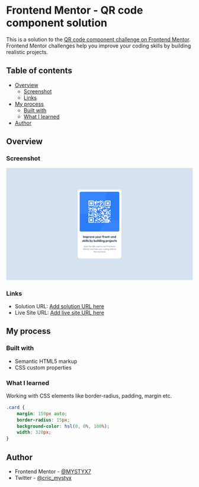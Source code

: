 # Frontend Mentor - QR code component solution

This is a solution to the [QR code component challenge on Frontend Mentor](https://www.frontendmentor.io/challenges/qr-code-component-iux_sIO_H). Frontend Mentor challenges help you improve your coding skills by building realistic projects. 

## Table of contents

- [Overview](#overview)
  - [Screenshot](#screenshot)
  - [Links](#links)
- [My process](#my-process)
  - [Built with](#built-with)
  - [What I learned](#what-i-learned)
- [Author](#author)

## Overview

### Screenshot

![Final Screenshot](./images/screenshot.png)

### Links

- Solution URL: [Add solution URL here](https://your-solution-url.com)
- Live Site URL: [Add live site URL here](https://your-live-site-url.com)

## My process

### Built with

- Semantic HTML5 markup
- CSS custom properties

### What I learned

Working with CSS elements like border-radius, padding, margin etc.

```css
.card {
    margin: 150px auto; 
    border-radius: 15px; 
    background-color: hsl(0, 0%, 100%); 
    width: 320px;
}
```
## Author

- Frontend Mentor - [@MYSTYX7](https://www.frontendmentor.io/profile/MYSTYX7)
- Twitter - [@cric_mystyx](https://www.twitter.com/cric_mystyx)